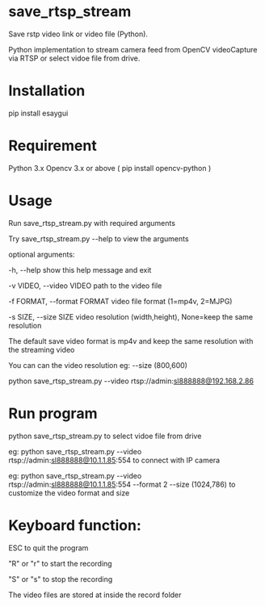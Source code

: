 # save_rtsp_stream
Save rstp video link or video file (Python).

Python implementation to stream camera feed from OpenCV videoCapture via RTSP or select vidoe file from drive.

# Installation
pip install esaygui

# Requirement
Python 3.x
Opencv 3.x or above ( pip install opencv-python )

# Usage

Run save_rtsp_stream.py with required arguments

Try save_rtsp_stream.py --help to view the arguments

optional arguments:
 
  -h, --help            show this help message and exit
  
  -v VIDEO, --video VIDEO
                        path to the video file
  
  -f FORMAT, --format FORMAT
                        video file format (1=mp4v, 2=MJPG)
  
  -s SIZE, --size SIZE  video resolution (width,height), None=keep the same
                        resolution

The default save video format is mp4v and keep the same resolution with the streaming video

You can can the video resolution eg: --size (800,600)

python save_rtsp_stream.py --video rtsp://admin:sl888888@192.168.2.86

# Run program

python save_rtsp_stream.py to select vidoe file from drive

eg: python save_rtsp_stream.py --video rtsp://admin:sl888888@10.1.1.85:554 to connect with IP camera

eg: python save_rtsp_stream.py --video rtsp://admin:sl888888@10.1.1.85:554 --format 2 --size (1024,786) to customize the video format and size

# Keyboard function:

ESC to quit the program

"R" or "r" to start the recording

"S" or "s" to stop the recording

The video files are stored at inside the record folder
